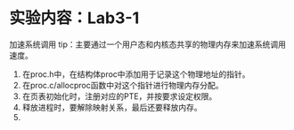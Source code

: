 # 实验内容：Lab3-1
加速系统调用
tip：主要通过一个用户态和内核态共享的物理内存来加速系统调用速度。
1. 在proc.h中，在结构体proc中添加用于记录这个物理地址的指针。
2. 在proc.c/allocproc函数中对这个指针进行物理内存分配。
3. 在页表初始化时，注册对应的PTE，并按要求设定权限。
4. 释放进程时，要解除映射关系，最后还要释放内存。
5.

